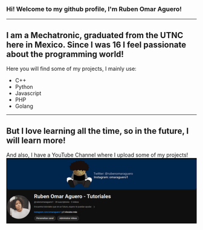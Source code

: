 ### Hi! Welcome to my github profile, I'm Ruben Omar Aguero!
---
I am a Mechatronic, graduated from the UTNC here in Mexico. Since I was 16 I feel passionate about the programming world!
---
Here you will find some of my projects, I mainly use:
- C++
- Python
- Javascript
- PHP
- Golang
---
But I love learning all the time, so in the future, I will learn more!
---

And also, I have a YouTube Channel where I upload some of my projects!
![YT](youtube.png)


<!--
**omaraguero/omaraguero** is a ✨ _special_ ✨ repository because its `README.md` (this file) appears on your GitHub profile.

Here are some ideas to get you started:

- 🔭 I’m currently working on ...
- 🌱 I’m currently learning ...
- 👯 I’m looking to collaborate on ...
- 🤔 I’m looking for help with ...
- 💬 Ask me about ...
- 📫 How to reach me: ...
- 😄 Pronouns: ...
- ⚡ Fun fact: ...
-->
